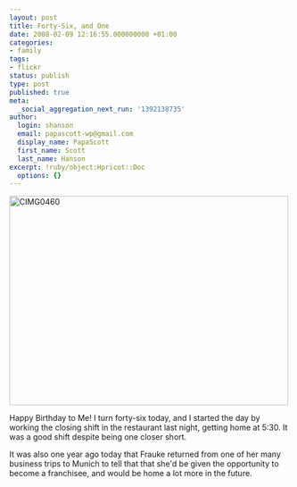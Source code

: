 ```yaml
---
layout: post
title: Forty-Six, and One
date: 2008-02-09 12:16:55.000000000 +01:00
categories:
- family
tags:
- flickr
status: publish
type: post
published: true
meta:
  _social_aggregation_next_run: '1392138735'
author:
  login: shanson
  email: papascott-wp@gmail.com
  display_name: PapaScott
  first_name: Scott
  last_name: Hanson
excerpt: !ruby/object:Hpricot::Doc
  options: {}
---
```

<p><a href="http://www.flickr.com/photos/51035717986@N01/2251628643" title="View 'CIMG0460' on Flickr.com"><img src="3.static.flickr.com/2254/2251628643_348ee4bb62.jpg" alt="CIMG0460" border="0" width="500" height="375" /></a></p>
<p>Happy Birthday to Me! I turn forty-six today, and I started the day by working the closing shift in the restaurant last night, getting home at 5:30. It was a good shift despite being one closer short.</p>
<p>It was also one year ago today that Frauke returned from one of her many business trips to Munich to tell that that she'd be given the opportunity to become a franchisee, and would be home a lot more in the future.</p>
